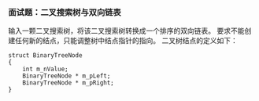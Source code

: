 ### 面试题：二叉搜索树与双向链表
输入一颗二叉搜索树，将该二叉搜索树转换成一个排序的双向链表。
要求不能创建任何新的结点，只能调整树中结点指针的指向。
二叉树结点的定义如下：
```
struct BinaryTreeNode
{
	int m_nValue;
	BinaryTreeNode * m_pLeft;
	BinaryTreeNode * m_pRight;
}
```




